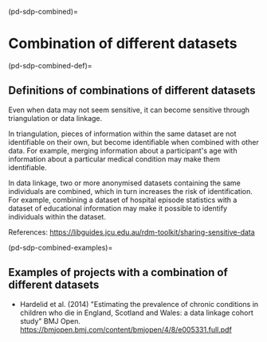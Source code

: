 (pd-sdp-combined)=
# Combination of different datasets

(pd-sdp-combined-def)=
## Definitions of combinations of different datasets

Even when data may not seem sensitive, it can become sensitive through triangulation or data linkage.

In triangulation, pieces of information within the same dataset are not identifiable on their own, but become identifiable when combined with other data. 
For example, merging information about a participant's age with information about a particular medical condition may make them identifiable.

In data linkage, two or more anonymised datasets containing the same individuals are combined, which in turn increases the risk of identification. 
For example, combining a dataset of hospital episode statistics with a dataset of educational information may make it possible to identify individuals within the dataset.

References: https://libguides.jcu.edu.au/rdm-toolkit/sharing-sensitive-data

(pd-sdp-combined-examples)=
## Examples of projects with a combination of different datasets

* Hardelid et al. (2014) "Estimating the prevalence of chronic conditions in children who die in England, Scotland and Wales: a data linkage cohort study" BMJ Open. https://bmjopen.bmj.com/content/bmjopen/4/8/e005331.full.pdf
